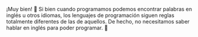 ¡Muy bien! :tada: Si bien cuando programamos podemos encontrar palabras en inglés u otros idiomas, los lenguajes de programación siguen reglas totalmente diferentes de las de aquellos. De hecho, no necesitamos saber hablar en inglés para poder programar. :raised_hands: